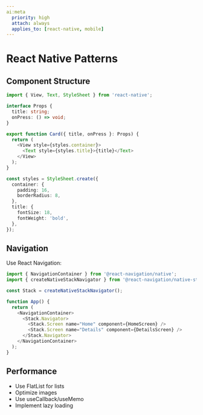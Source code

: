 ```yaml
---
ai:meta
  priority: high
  attach: always
  applies_to: [react-native, mobile]
---
```


# React Native Patterns

## Component Structure

```typescript
import { View, Text, StyleSheet } from 'react-native';

interface Props {
  title: string;
  onPress: () => void;
}

export function Card({ title, onPress }: Props) {
  return (
    <View style={styles.container}>
      <Text style={styles.title}>{title}</Text>
    </View>
  );
}

const styles = StyleSheet.create({
  container: {
    padding: 16,
    borderRadius: 8,
  },
  title: {
    fontSize: 18,
    fontWeight: 'bold',
  },
});
```

## Navigation

Use React Navigation:
```typescript
import { NavigationContainer } from '@react-navigation/native';
import { createNativeStackNavigator } from '@react-navigation/native-stack';

const Stack = createNativeStackNavigator();

function App() {
  return (
    <NavigationContainer>
      <Stack.Navigator>
        <Stack.Screen name="Home" component={HomeScreen} />
        <Stack.Screen name="Details" component={DetailsScreen} />
      </Stack.Navigator>
    </NavigationContainer>
  );
}
```

## Performance

- Use FlatList for lists
- Optimize images
- Use useCallback/useMemo
- Implement lazy loading
